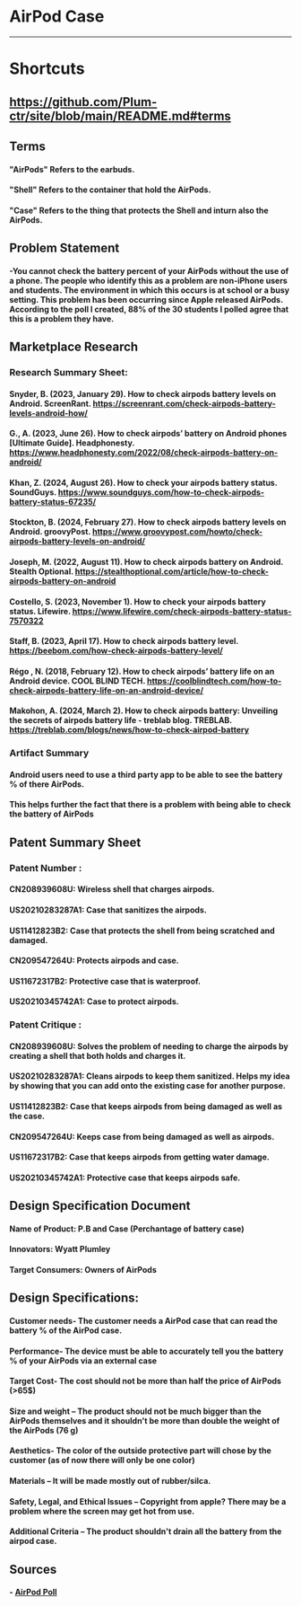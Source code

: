 # AirPod Case
---
# Shortcuts
https://github.com/Plum-ctr/site/blob/main/README.md#terms
---
## Terms
#### "AirPods" Refers to the earbuds.
#### "Shell" Refers to the container that hold the AirPods.
#### "Case" Refers to the thing that protects the Shell and inturn also the AirPods.



## Problem Statement
#### -You cannot check the battery percent of your AirPods without the use of a phone. The people who identify this as a problem are non-iPhone users and students. The environment in which this occurs is at school or a busy setting. This problem has been occurring since Apple released AirPods. According to the poll I created, 88% of the 30 students I polled agree that this is a problem they have.




## Marketplace Research

### Research Summary Sheet:
#### Snyder, B. (2023, January 29). How to check airpods battery levels on Android. ScreenRant. https://screenrant.com/check-airpods-battery-levels-android-how/

#### G., A. (2023, June 26). How to check airpods’ battery on Android phones [Ultimate Guide]. Headphonesty. https://www.headphonesty.com/2022/08/check-airpods-battery-on-android/ 

#### Khan, Z. (2024, August 26). How to check your airpods battery status. SoundGuys. https://www.soundguys.com/how-to-check-airpods-battery-status-67235/ 

#### Stockton, B. (2024, February 27). How to check airpods battery levels on Android. groovyPost. https://www.groovypost.com/howto/check-airpods-battery-levels-on-android/ 

#### Joseph, M. (2022, August 11). How to check airpods battery on Android. Stealth Optional. https://stealthoptional.com/article/how-to-check-airpods-battery-on-android 

#### Costello, S. (2023, November 1). How to check your airpods battery status. Lifewire. https://www.lifewire.com/check-airpods-battery-status-7570322 

#### Staff, B. (2023, April 17). How to check airpods battery level. https://beebom.com/how-check-airpods-battery-level/ 

#### Régo , N. (2018, February 12). How to check airpods’ battery life on an Android device. COOL BLIND TECH. https://coolblindtech.com/how-to-check-airpods-battery-life-on-an-android-device/ 

#### Makohon, A. (2024, March 2). How to check airpods battery: Unveiling the secrets of airpods battery life - treblab blog. TREBLAB. https://treblab.com/blogs/news/how-to-check-airpod-battery 




### Artifact Summary
#### Android users need to use a third party app to be able to see the battery % of there AirPods. 
#### This helps further the fact that there is a problem with being able to check the battery of AirPods




## Patent Summary Sheet

### Patent Number : 
#### CN208939608U: Wireless shell that charges airpods.
#### US20210283287A1: Case that sanitizes the airpods.
#### US11412823B2: Case that protects the shell from being scratched and damaged.
#### CN209547264U: Protects airpods and case.
#### US11672317B2: Protective case that is waterproof.
#### US20210345742A1: Case to protect airpods.

### Patent Critique :
#### CN208939608U: Solves the problem of needing to charge the airpods by creating a shell that both holds and charges it.
#### US20210283287A1: Cleans airpods to keep them sanitized. Helps my idea by showing that you can add onto the existing case for another purpose.
#### US11412823B2: Case that keeps airpods from being damaged as well as the case.
#### CN209547264U: Keeps case from being damaged as well as airpods.
#### US11672317B2: Case that keeps airpods from getting water damage.
#### US20210345742A1: Protective case that keeps airpods safe.


## Design Specification Document

#### Name of Product: P.B and Case (Perchantage of battery case) 
 
#### Innovators: Wyatt Plumley 
 
#### Target Consumers: Owners of AirPods 
 
## Design Specifications:  
 
#### Customer needs- The customer needs a AirPod case that can read the battery % of the AirPod case. 
 
#### Performance- The device must be able to accurately tell you the battery % of your AirPods via an external case 
 
#### Target Cost- The cost should not be more than half the price of AirPods (>65$) 
 
#### Size and weight – The product should not be much bigger than the AirPods themselves and it shouldn't be more than double the weight of the AirPods (76 g) 
 
#### Aesthetics- The color of the outside protective part will chose by the customer (as of now there will only be one color) 
 
#### Materials – It will be made mostly out of rubber/silca. 
 
#### Safety, Legal, and Ethical Issues – Copyright from apple? There may be a problem where the screen may get hot from use. 
 
#### Additional Criteria – The product shouldn't drain all the battery from the airpod case. 

## Sources
#### - [AirPod Poll](https://docs.google.com/forms/d/1aVDSOM6HkFfgVF3ke4yvM-jfQLU2wg3XL9RGB56SbAs/prefill)
